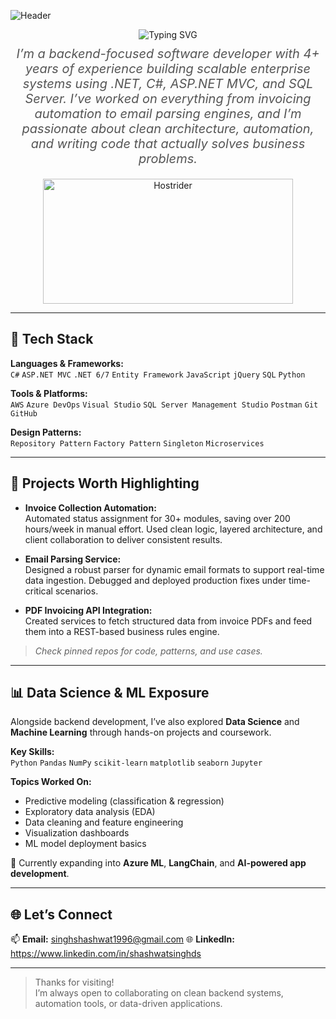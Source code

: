 
![Header](https://capsule-render.vercel.app/api?type=waving&color=gradient&height=200&text=Welcome%20to%20My%20Profile!&fontAlign=50&fontSize=40)

<div align="center">

   <!-- Typing effect for "Hi! I'm Riyanshi Bohra 👋" -->
  <img src="https://readme-typing-svg.herokuapp.com?font=Fira+Code&size=28&color=F75C7E&lines=Hi!+I'm+Shashwat+Singh+!+👋" alt="Typing SVG" />
<!-- The quote styled beneath the name -->
  <p style="font-size: 20px; font-style: italic; color: #555; margin-top: 10px;">
    I’m a backend-focused software developer with 4+ years of experience building scalable enterprise systems using .NET, C#, ASP.NET MVC, and SQL Server. I’ve worked on everything from invoicing automation to email parsing engines, and I’m passionate about clean architecture, automation, and writing code that actually solves business problems.
  </p>
 
</div>

<div align="center">
   <img src="https://github.com/user-attachments/assets/43aa5811-cc06-4172-b904-1cbfc6ffd8fd" alt="Hostrider" width="400" height="200"/>
</div>


---

## 🔧 Tech Stack

**Languages & Frameworks:**  
`C#` `ASP.NET MVC` `.NET 6/7` `Entity Framework` `JavaScript` `jQuery` `SQL` `Python`

**Tools & Platforms:**  
`AWS` `Azure DevOps` `Visual Studio` `SQL Server Management Studio` `Postman` `Git` `GitHub`

**Design Patterns:**  
`Repository Pattern` `Factory Pattern` `Singleton` `Microservices`

---

## 🚀 Projects Worth Highlighting

- **Invoice Collection Automation:**  
  Automated status assignment for 30+ modules, saving over 200 hours/week in manual effort. Used clean logic, layered architecture, and client collaboration to deliver consistent results.

- **Email Parsing Service:**  
  Designed a robust parser for dynamic email formats to support real-time data ingestion. Debugged and deployed production fixes under time-critical scenarios.

- **PDF Invoicing API Integration:**  
  Created services to fetch structured data from invoice PDFs and feed them into a REST-based business rules engine.

> *Check pinned repos for code, patterns, and use cases.*

---

## 📊 Data Science & ML Exposure

Alongside backend development, I’ve also explored **Data Science** and **Machine Learning** through hands-on projects and coursework.

**Key Skills:**  
`Python` `Pandas` `NumPy` `scikit-learn` `matplotlib` `seaborn` `Jupyter`

**Topics Worked On:**  
- Predictive modeling (classification & regression)
- Exploratory data analysis (EDA)
- Data cleaning and feature engineering
- Visualization dashboards
- ML model deployment basics

🧠 Currently expanding into **Azure ML**, **LangChain**, and **AI-powered app development**.

---

## 🌐 Let’s Connect

📫 **Email:** singhshashwat1996@gmail.com
🌐 **LinkedIn:** https://www.linkedin.com/in/shashwatsinghds  

---

> Thanks for visiting!  
> I’m always open to collaborating on clean backend systems, automation tools, or data-driven applications.
